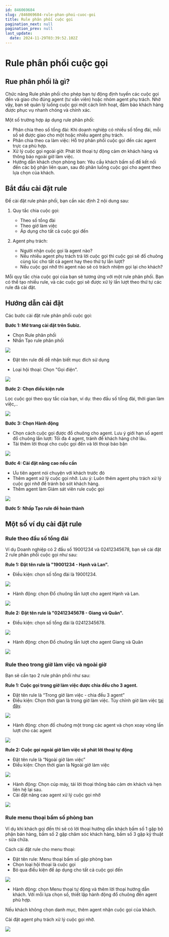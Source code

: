 ```yaml
---
id: 846069684
slug: /846069684-rule-phan-phoi-cuoc-goi
title: Rule phân phối cuộc gọi
pagination_next: null
pagination_prev: null
last_update:
  date: 2024-11-29T03:39:52.102Z
---
```


# Rule phân phối cuộc gọi



## Rue phân phối là gì?


Chức năng Rule phân phối cho phép bạn tự động định tuyến các cuộc gọi đến và giao cho đúng agent (tư vấn viên) hoặc nhóm agent phụ trách. Nhờ vậy, bạn sẽ quản lý luồng cuộc gọi một cách linh hoạt, đảm bảo khách hàng được phục vụ nhanh chóng và chính xác.

Một số trường hợp áp dụng rule phân phối:

- Phân chia theo số tổng đài: Khi doanh nghiệp có nhiều số tổng đài, mỗi số sẽ được giao cho một hoặc nhiều agent phụ trách.
- Phân chia theo ca làm việc: Hỗ trợ phân phối cuộc gọi đến các agent trực ca phù hợp.
- Xử lý cuộc gọi ngoài giờ: Phát lời thoại tự động cảm ơn khách hàng và thông báo ngoài giờ làm việc.
- Hướng dẫn khách chọn phòng ban: Yêu cầu khách bấm số để kết nối đến các bộ phận liên quan, sau đó phân luồng cuộc gọi cho agent theo lựa chọn của khách.
## Bắt đầu cài đặt rule


Để cài đặt rule phân phối, bạn cần xác định 2 nội dung sau:

01. Quy tắc chia cuộc gọi:

    - Theo số tổng đài
    - Theo giờ làm việc
    - Áp dụng cho tất cả cuộc gọi đến

01. Agent phụ trách:

    - Người nhận cuộc gọi là agent nào?
    - Nếu nhiều agent phụ trách trả lời cuộc gọi thì cuộc gọi sẽ đổ chuông cùng lúc cho tất cả agent hay theo thứ tự lần lượt?
    - Nếu cuộc gọi nhỡ thì agent nào sẽ có trách nhiệm gọi lại cho khách?

Mỗi quy tắc chia cuộc gọi của bạn sẽ tương ứng với một rule phân phối. Bạn có thể tạo nhiều rule, và các cuộc gọi sẽ được xử lý lần lượt theo thứ tự các rule đã cài đặt.
## Hướng dẫn cài đặt


Các bước cài đặt rule phân phối cuộc gọi:

**Bước 1: Mở trang cài đặt trên Subiz.**

- Chọn Rule phân phối
- Nhấn Tạo rule phân phối


![](https://vcdn.subiz-cdn.com/file/fisgyravshovgoozszhx_acpxkgumifuoofoosble/unnamed.png)


- Đặt tên rule để dễ nhận biết mục đích sử dụng

- Loại hội thoại: Chọn "Gọi điện".


![](https://vcdn.subiz-cdn.com/file/fisgyravzdocfptttcoy_acpxkgumifuoofoosble/unnamed.png)


**Bước 2: Chọn điều kiện rule**

Lọc cuộc gọi theo quy tắc của bạn, ví dụ: theo đầu số tổng đài, thời gian làm việc,..


![](https://vcdn.subiz-cdn.com/file/fisgyrawdliwygzzacbf_acpxkgumifuoofoosble/unnamed.png)


**Bước 3: Chọn Hành động**

- Chọn cách cuộc gọi được đổ chuông cho agent. Lưu ý giới hạn số agent đổ chuông lần lượt: Tối đa 4 agent, tránh để khách hàng chờ lâu.
- Tải thêm lời thoại cho cuộc gọi đến và lời thoại báo bận


![](https://vcdn.subiz-cdn.com/file/fisgyrdisvbhbjofzysa_acpxkgumifuoofoosble/unnamed.png)


**Bước 4: Cài đặt nâng cao nếu cần**

- Ưu tiên agent nói chuyện với khách trước đó
- Thêm agent xử lý cuộc gọi nhỡ. Lưu ý: Luôn thêm agent phụ trách xử lý cuộc gọi nhỡ để tránh bỏ sót khách hàng.
- Thêm agent làm Giám sát viên rule cuộc gọi


![](https://vcdn.subiz-cdn.com/file/fisgyrawnqkzgtalqyqn_acpxkgumifuoofoosble/unnamed.png)


**Bước 5: Nhấp Tạo rule để hoàn thành**
## Một số ví dụ cài đặt rule

### Rule theo đầu số tổng đài


Ví dụ Doanh nghiệp có 2 đầu số 19001234 và 02412345678, bạn sẽ cài đặt 2 rule phân phối cuộc gọi như sau:

**Rule 1: Đặt tên rule là "19001234 - Hạnh và Lan".**

- Điều kiện: chọn số tổng đài là 19001234.












![](https://vcdn.subiz-cdn.com/file/fisgyrawsadizrkaefon_acpxkgumifuoofoosble/unnamed.png)


- Hành động: chọn Đổ chuông lần lượt cho agent Hạnh và Lan.


![](https://vcdn.subiz-cdn.com/file/fisgyrawwvdmywtwmtyn_acpxkgumifuoofoosble/unnamed.png)


**Rule 2: Đặt tên rule là "02412345678 - Giang và Quân".**

- Điều kiện: chọn số tổng đài là 02412345678.


![](https://vcdn.subiz-cdn.com/file/fisgyraxbvtuuqzchxgc_acpxkgumifuoofoosble/unnamed.png)


- Hành động: chọn Đổ chuông lần lượt cho agent Giang và Quân


![](https://vcdn.subiz-cdn.com/file/fisgyraxgchqubtueefq_acpxkgumifuoofoosble/unnamed.png)

### Rule theo trong giờ làm việc và ngoài giờ


Bạn sẽ cần tạo 2 rule phân phối như sau:



**Rule 1: Cuộc gọi trong giờ làm việc được chia đều cho 3 agent.**



- Đặt tên rule là “Trong giờ làm việc - chia đều 3 agent”
- Điều kiện: Chọn thời gian là trong giờ làm việc. Tùy chỉnh giờ làm việc [tại đây](https://app.subiz.com.vn/settings/business-hours).




![](https://vcdn.subiz-cdn.com/file/fisgyraxmpseqmygkzpc_acpxkgumifuoofoosble/unnamed.png)


- Hành động: chọn đổ chuông một trong các agent và chọn xoay vòng lần lượt cho các agent


![](https://vcdn.subiz-cdn.com/file/fisgyraxrewxsfpexfbe_acpxkgumifuoofoosble/unnamed.png)




**Rule 2: Cuộc gọi ngoài giờ làm việc sẽ phát lời thoại tự động**

- Đặt tên rule là “Ngoài giờ làm việc”
- Điều kiện: Chọn thời gian là Ngoài giờ làm việc


![](https://vcdn.subiz-cdn.com/file/fisgyraxwqggixilksam_acpxkgumifuoofoosble/unnamed.png)


- Hành động: Chọn cúp máy, tải lời thoại thông báo cảm ơn khách và hẹn liên hệ lại sau.
- Cài đặt nâng cao agent xử lý cuộc gọi nhỡ


![](https://vcdn.subiz-cdn.com/file/fisgyraybkfeogyuopur_acpxkgumifuoofoosble/unnamed.png)

### Rule menu thoại bấm số phòng ban


Ví dụ khi khách gọi đến thì sẽ có lời thoại hướng dẫn khách bấm số 1 gặp bộ phận bán hàng, bấm số 2 gặp chăm sóc khách hàng, bấm số 3 gặp kỹ thuật - sửa chữa. 

Cách cài đặt rule cho menu thoại:

- Đặt tên rule: Menu thoại bấm số gặp phòng ban
- Chọn loại hội thoại là cuộc gọi
- Bỏ qua điều kiện để áp dụng cho tất cả cuộc gọi đến


![](https://vcdn.subiz-cdn.com/file/fisgyrayfyibyyxvuemh_acpxkgumifuoofoosble/unnamed.png)


- Hành động: chọn Menu thoại tự động và thêm lời thoại hướng dẫn khách. Với mỗi lựa chọn số, thiết lập hành động đổ chuông đến agent phù hợp.

Nếu khách không chọn danh mục, thêm agent nhận cuộc gọi của khách. 

Cài đặt agent phụ trách xử lý cuộc gọi nhỡ.


![](https://vcdn.subiz-cdn.com/file/fisgyraylgagfrjuwhwj_acpxkgumifuoofoosble/unnamed.png)